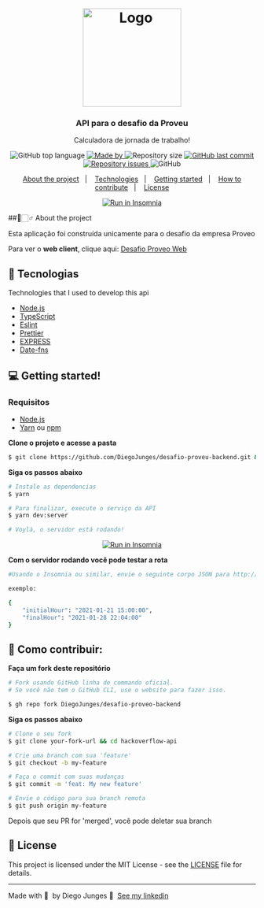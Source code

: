 <h1 align="center">
  <img alt="Logo" src="fluxo.svg" width="200px">
</h1>

<h3 align="center">
  API para o desafio da Proveu</h3>

<p align="center">Calculadora de jornada de trabalho!</p>

<p align="center">
  <img alt="GitHub top language" src="https://img.shields.io/github/languages/top/DiegoJunges/hackoverflow-api?color=%23FF9000">

  <a href="https://www.linkedin.com/in/diego-junges/" target="_blank" rel="noopener noreferrer">
    <img alt="Made by" src="https://img.shields.io/badge/made%20by-Diego%20Junges-%23FF9000">
  </a>

  <img alt="Repository size" src="https://img.shields.io/github/repo-size/DiegoJunges/hackoverflow-api?color=%23FF9000">

  <a href="https://github.com/DiegoJunges/gobarber-api/commits/master">
    <img alt="GitHub last commit" src="https://img.shields.io/github/last-commit/DiegoJunges/hackoverflow-api?color=%23FF9000">
  </a>

  <a href="https://github.com/DiegoJunges/gobarber-api/issues">
    <img alt="Repository issues" src="https://img.shields.io/github/issues/DiegoJunges/hackoverflow-api?color=%23FF9000">
  </a>

  <img alt="GitHub" src="https://img.shields.io/github/license/DiegoJunges/hackoverflow-api?color=%23FF9000">
</p>

<p align="center">
  <a href="#%EF%B8%8F-about-the-project">About the project</a>&nbsp;&nbsp;&nbsp;|&nbsp;&nbsp;&nbsp;
  <a href="#-technologies">Technologies</a>&nbsp;&nbsp;&nbsp;|&nbsp;&nbsp;&nbsp;
  <a href="#-getting-started">Getting started</a>&nbsp;&nbsp;&nbsp;|&nbsp;&nbsp;&nbsp;
  <a href="#-how-to-contribute">How to contribute</a>&nbsp;&nbsp;&nbsp;|&nbsp;&nbsp;&nbsp;
  <a href="#-license">License</a>
</p>

<p id="insomniaButton" align="center">
  <a href="https://insomnia.rest/run/?label=desafio-proveu-backend%20-%20DiegoJunges&uri=https%3A%2F%2Fraw.githubusercontent.com%2FDiegoJunges%2Fdesafio-proveu-backend%2Fmaster%2FInsomnia.json" target="_blank"><img src="https://insomnia.rest/images/run.svg" alt="Run in Insomnia"></a>
</p>

##📑🏻‍♂️ About the project

Esta aplicação foi construída unicamente para o desafio da empresa Proveo

Para ver o **web client**, clique aqui: [Desafio Proveo Web](https://github.com/DiegoJunges/desafio-proveu-frontend)<br />

## 🚀 Tecnologias

Technologies that I used to develop this api

- [Node.js](https://nodejs.org/en/)
- [TypeScript](https://www.typescriptlang.org/)
- [Eslint](https://eslint.org/)
- [Prettier](https://prettier.io/)
- [EXPRESS](https://expressjs.com/)
- [Date-fns](https://date-fns.org/)


## 💻 Getting started!

### Requisitos

- [Node.js](https://nodejs.org/en/)
- [Yarn](https://classic.yarnpkg.com/) ou [npm](https://www.npmjs.com/)


**Clone o projeto e acesse a pasta**

```bash
$ git clone https://github.com/DiegoJunges/desafio-proveu-backend.git && cd desafio-proveu-backend
```

**Siga os passos abaixo**

```bash
# Instale as dependencias
$ yarn

# Para finalizar, execute o serviço da API
$ yarn dev:server

# Voylà, o servidor está rodando!
```

<p id="insomniaButton" align="center">
  <a href="https://insomnia.rest/run/?label=GoBarber%20-%20DiegoJunges&uri=https%3A%2F%2Fraw.githubusercontent.com%2FDiegoJunges%2Fgobarber-api%2Fmaster%2FInsomnia.json" target="_blank"><img src="https://insomnia.rest/images/run.svg" alt="Run in Insomnia"></a>
</p>

**Com o servidor rodando você pode testar a rota**

```bash
#Usando o Insomnia ou similar, envie o seguinte corpo JSON para http://localhost:3333

exemplo:

{
	"initialHour": "2021-01-21 15:00:00",
	"finalHour": "2021-01-28 22:04:00"
}
```

## 🤔 Como contribuir:

**Faça um fork deste repositório**

```bash
# Fork usando GitHub linha de commando oficial.
# Se você não tem o GitHub CLI, use o website para fazer isso.

$ gh repo fork DiegoJunges/desafio-proveo-backend
```

**Siga os passos abaixo**

```bash
# Clone o seu fork
$ git clone your-fork-url && cd hackoverflow-api

# Crie uma branch com sua 'feature'
$ git checkout -b my-feature

# Faça o commit com suas mudanças
$ git commit -m 'feat: My new feature'

# Envie o código para sua branch remota
$ git push origin my-feature
```

Depois que seu PR for 'merged', você pode deletar sua branch

## 📝 License

This project is licensed under the MIT License - see the [LICENSE](LICENSE) file for details.

---

Made with 💜 &nbsp;by Diego Junges 👋 &nbsp;[See my linkedin](https://www.linkedin.com/in/diego-junges/)
